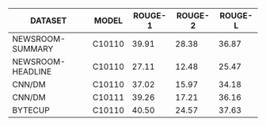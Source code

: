 | DATASET  | MODEL | ROUGE-1 | ROUGE-2 | ROUGE-L |
| ------------- | ------------- | ------------- | ------------- | ------------- |
| NEWSROOM-SUMMARY | C10110 | 39.91 | 28.38 | 36.87 |
| NEWSROOM-HEADLINE | C10110 | 27.11 | 12.48 | 25.47 |
| CNN/DM  | C10110 | 37.02 | 15.97 | 34.18 |
| CNN/DM  | C10111 | 39.26 | 17.21 | 36.16 |
| BYTECUP | C10110 | 40.50 | 24.57 | 37.63 |
